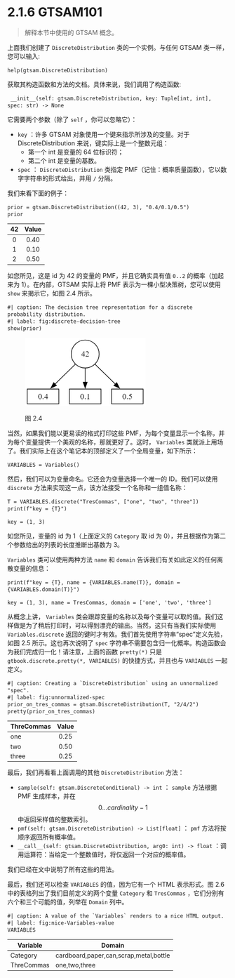 # 2.1.6 GTSAM101

> 解释本节中使用的 GTSAM 概念。

上面我们创建了 `DiscreteDistribution` 类的一个实例。与任何 GTSAM 类一样，您可以输入:

```
help(gtsam.DiscreteDistribution)
```

获取其构造函数和方法的文档。具体来说，我们调用了构造函数:

```
 __init__(self: gtsam.DiscreteDistribution, key: Tuple[int, int], spec: str) -> None
```

它需要两个参数（除了 `self` ，你可以忽略它）：

* `key` ：许多 GTSAM 对象使用一个键来指示所涉及的变量。对于 DiscreteDistribution 来说，键实际上是一个整数元组：
  * 第一个 int 是变量的 64 位标识符；
  * 第二个 int 是变量的基数。
* `spec` ： `DiscreteDistribution` 类指定 PMF（记住：概率质量函数），它以数字字符串的形式给出，并用 `/` 分隔。

我们来看下面的例子：

```
prior = gtsam.DiscreteDistribution((42, 3), "0.4/0.1/0.5")
prior
```

|  42 | Value |
| :-: | :---: |
|  0  |  0.40 |
|  1  |  0.10 |
|  2  |  0.50 |

如您所见，这是 id 为 42 的变量的 PMF，并且它确实具有值 `0..2` 的概率（加起来为 1）。在内部，GTSAM 实际上将 PMF 表示为一棵小型决策树，您可以使用 `show` 来揭示它，如图 2.4 所示。

```
#| caption: The decision tree representation for a discrete probability distribution.
#| label: fig:discrete-decision-tree
show(prior)
```

<figure><img src="../../.gitbook/assets/image (3).png" alt=""><figcaption><p>图 2.4</p></figcaption></figure>

当然，如果我们能以更易读的格式打印这些 PMF，为每个变量显示一个名称，并为每个变量提供一个美观的名称，那就更好了。这时， `Variables` 类就派上用场了。我们实际上在这个笔记本的顶部定义了一个全局变量，如下所示：

```
VARIABLES = Variables()
```

然后，我们可以为变量命名。它还会为变量选择一个唯一的 ID。我们可以使用 `discrete` 方法来实现这一点，该方法接受一个名称和一组值名称：

```
T = VARIABLES.discrete("TresCommas", ["one", "two", "three"])
print(f"key = {T}")
```

```
key = (1, 3)
```

如您所见，变量的 id 为 1（上面定义的 `Category` 取 id 为 0），并且根据作为第二个参数给出的列表的长度推断出基数为 3。

`Variables` 类可以使用两种方法 `name` 和 `domain` 告诉我们有关如此定义的任何离散变量的信息：

```
print(f"key = {T}, name = {VARIABLES.name(T)}, domain = {VARIABLES.domain(T)}")
```

```
key = (1, 3), name = TresCommas, domain = ['one', 'two', 'three']
```

从概念上讲， `Variables` 类会跟踪变量的名称以及每个变量可以取的值。我们这样做是为了稍后打印时，可以得到漂亮的输出。当然，这只有当我们实际使用 `Variables.discrete` 返回的键时才有效。我们首先使用字符串“spec”定义先验，如图 2.5 所示。这也再次说明了 `spec` 字符串不需要包含归一化概率。构造函数会为我们完成归一化！请注意，上面的函数 `pretty(*)` 只是 `gtbook.discrete.pretty(*, VARIABLES)` 的快捷方式，并且也与 `VARIABLES` 一起定义。

```
#| caption: Creating a `DiscreteDistribution` using an unnormalized "spec".
#| label: fig:unnormalized-spec
prior_on_tres_commas = gtsam.DiscreteDistribution(T, "2/4/2")
pretty(prior_on_tres_commas)
```

| ThreCommas | Value |
| ---------- | :---: |
| one        |  0.25 |
| two        |  0.50 |
| three      |  0.25 |

最后，我们再看看上面调用的其他 `DiscreteDistribution` 方法：

* `sample(self: gtsam.DiscreteConditional) -> int` ： `sample` 方法根据 PMF 生成样本，并在$$0…cardinality−1$$ 中返回采样值的整数索引。
* `pmf(self: gtsam.DiscreteDistribution) -> List[float]` ： `pmf` 方法将按顺序返回所有概率值。
* `__call__(self: gtsam.DiscreteDistribution, arg0: int) -> float` ：调用运算符：当给定一个整数值时，将仅返回一个对应的概率值。

我们已经在文中说明了所有这些的用法。

最后，我们还可以检查 `VARIABLES` 的值，因为它有一个 HTML 表示形式。图 2.6 中的表格列出了我们目前定义的两个变量 `Category` 和 `TresCommas` ，它们分别有六个和三个可能的值，列举在 `Domain` 列中。

```
#| caption: A value of the `Variables` renders to a nice HTML output.
#| label: fig:nice-Variables-value
VARIABLES
```

| Variable   | Domain                                 |
| ---------- | -------------------------------------- |
| Category   | cardboard,paper,can,scrap,metal,bottle |
| ThreCommas | one,two,three                          |

